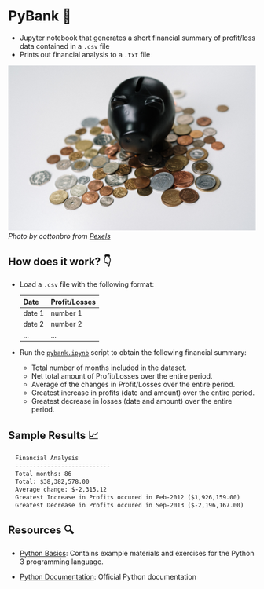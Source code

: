 # PyBank 📒

- Jupyter notebook that generates a short financial summary of profit/loss data contained in a `.csv` file
- Prints out financial analysis to a `.txt` file

![Revenue](images/piggybank.jpg)
*Photo by cottonbro from [Pexels](https://www.pexels.com/)*

## How does it work? 👇

- Load a `.csv` file with the following format:

  |Date|Profit/Losses|
  |--- |--- |
  | date 1 | number 1|
  | date 2 | number 2|
  | ... | ...|

- Run the [`pybank.ipynb`](pybank.ipynb) script to obtain the following financial summary:

  - Total number of months included in the dataset.
  - Net total amount of Profit/Losses over the entire period.
  - Average of the changes in Profit/Losses over the entire period.
  - Greatest increase in profits (date and amount) over the entire period.
  - Greatest decrease in losses (date and amount) over the entire period.

## Sample Results 📈

```text
  Financial Analysis
  ---------------------------
  Total months: 86
  Total: $38,382,578.00
  Average change: $-2,315.12 
  Greatest Increase in Profits occured in Feb-2012 ($1,926,159.00)
  Greatest Decrease in Profits occured in Sep-2013 ($-2,196,167.00)
```

## Resources 🔍

* [Python Basics](https://pythonbasics.org/): Contains example materials and exercises for the Python 3 programming language.

* [Python Documentation](https://docs.python.org/3/): Official Python documentation
